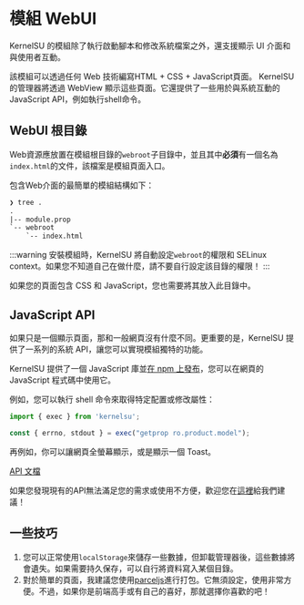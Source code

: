# 模組 WebUI

KernelSU 的模組除了執行啟動腳本和修改系統檔案之外，還支援顯示 UI 介面和與使用者互動。

該模組可以透過任何 Web 技術編寫HTML + CSS + JavaScript頁面。 KernelSU的管理器將透過 WebView 顯示這些頁面。它還提供了一些用於與系統互動的JavaScript API，例如執行shell命令。

## WebUI 根目錄

Web資源應放置在模組根目錄的`webroot`子目錄中，並且其中**必須**有一個名為`index.html`的文件，該檔案是模組頁面入口。

包含Web介面的最簡單的模組結構如下：

```txt
❯ tree .
.
|-- module.prop
`-- webroot
    `-- index.html
```

:::warning
安裝模組時，KernelSU 將自動設定`webroot`的權限和 SELinux context。如果您不知道自己在做什麼，請不要自行設定該目錄的權限！
:::

如果您的頁面包含 CSS 和 JavaScript，您也需要將其放入此目錄中。

## JavaScript API

如果只是一個顯示頁面，那和一般網頁沒有什麼不同。更重要的是，KernelSU 提供了一系列的系統 API，讓您可以實現模組獨特的功能。

KernelSU 提供了一個 JavaScript 庫並[在 npm 上發布](https://www.npmjs.com/package/kernelsu)，您可以在網頁的 JavaScript 程式碼中使用它。

例如，您可以執行 shell 命令來取得特定配置或修改屬性：

```JavaScript
import { exec } from 'kernelsu';

const { errno, stdout } = exec("getprop ro.product.model");
```

再例如，你可以讓網頁全螢幕顯示，或是顯示一個 Toast。

[API 文檔](https://www.npmjs.com/package/kernelsu)

如果您發現現有的API無法滿足您的需求或使用不方便，歡迎您在[這裡](https://github.com/tiann/KernelSU/issues)給我們建議！
## 一些技巧

1. 您可以正常使用`localStorage`來儲存一些數據，但卸載管理器後，這些數據將會遺失。如果需要持久保存，可以自行將資料寫入某個目錄。
2. 對於簡單的頁面，我建議您使用[parceljs](https://parceljs.org/)進行打包。它無須設定，使用非常方便。不過，如果你是前端高手或有自己的喜好，那就選擇你喜歡的吧！
